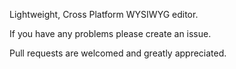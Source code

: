Lightweight, Cross Platform WYSIWYG editor.

If you have any problems please create an issue.

Pull requests are welcomed and greatly appreciated.